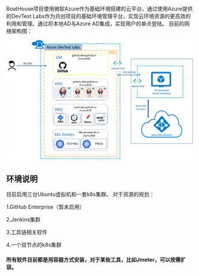 BoatHouse项目使用微软Azure作为基础环境搭建的云平台，通过使用Azure提供的DevTest Labs作为共创项目的基础环境管理平台，实现云环境资源的更高效的利用和管理。通过将本地AD与Azure AD集成，实现用户的单点登陆。
目前的网络架构图：

![image.png](images/IDCPSNetwork.png)

## 环境说明

目前启用三台Ubuntu虚拟机和一套k8s集群。
对于资源的规划：

1.GitHub Enterprise（暂未启用）

2.Jenkins集群

3.工具链相关软件

4.一个双节点的k8s集群


#### 所有软件目前都是用容器方式安装，对于某些工具，比如Jmeter，可以按需扩容。















